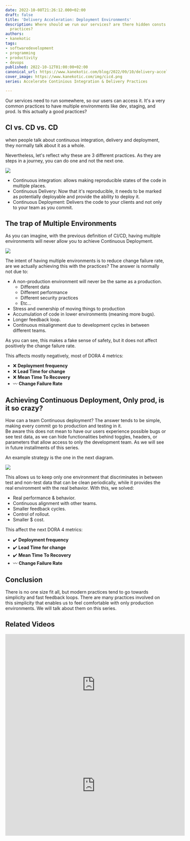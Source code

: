 ```yaml
---
date: 2022-10-08T21:26:12.000+02:00
draft: false
title: 'Delivery Acceleration: Deployment Environments'
description: Where should we run our services? are there hidden consts on certain
  practices?
authors:
- kanekotic
tags:
- softwaredevelopment
- programming
- productivity
- devops
published: 2022-10-12T01:00:00+02:00
canonical_url: https://www.kanekotic.com/blog/2022/09/10/delivery-acceleration-environments
cover_image: https://www.kanekotic.com/img/cicd.png
series: Accelerate Continious Integration & Delivery Practices

---
```

Our services need to run somewhere, so our users can access it. It's a very common practices to have multiple environments like dev, staging, and prod. Is this actually a good practices?

## CI vs. CD vs. CD

when people talk about continuous integration, delivery and deployment, they normally talk about it as a whole.

Nevertheless, let's reflect why these are 3 different practices. As they are steps in a journey, you can do one and not the next one.

![](https://www.kanekotic.com/img/cicd.png)

* Continuous integration: allows making reproducible states of the code in multiple places.
* Continuous Delivery: Now that it's reproducible, it needs to be marked as potentially deployable and provide the ability to deploy it.
* Continuous Deployment: Delivers the code to your clients and not only to your team as you commit.

## The trap of Multiple Environments

As you can imagine, with the previous definition of CI/CD, having multiple environments will never allow you to achieve Continuous Deployment.

![](https://www.kanekotic.com/img/environments.jpeg)

The intent of having multiple environments is to reduce change failure rate, are we actually achieving this with the practices? The answer is normally not due to:

* A non-production environment will never be the same as a production.
  * Different data
  * Different performance
  * Different security practices
  * Etc…
* Stress and ownership of moving things to production
* Accumulation of code in lower environments (meaning more bugs).
* Longer feedback loop.
* Continuous misalignment due to development cycles in between different teams.

As you can see, this makes a fake sense of safety, but it does not affect positively the change failure rate.

This affects mostly negatively, most of DORA 4 metrics:

* ❌ **Deployment frequency**
* ❌ **Lead Time for change**
* ❌ **Mean Time To Recovery**
* 〰️ **Change Failure Rate**

## Achieving Continuous Deployment, Only prod, is it so crazy?

How can a team Continuous deployment? The answer tends to be simple, making every commit go to production and testing in it.  
Be aware this does not mean to have our users experience possible bugs or see test data, as we can hide functionalities behind toggles, headers, or parameters that allow access to only the development team. As we will see in future installments of this series.

An example strategy is the one in the next diagram.

![](https://www.kanekotic.com/img/single_environment.jpeg)

This allows us to keep only one environment that discriminates in between test and non-test data that can be clean periodically, while it provides the real environment with the real behavior. With this, we solved:

* Real performance & behavior.
* Continuous alignment with other teams.
* Smaller feedback cycles.
* Control of rollout.
* Smaller $ cost.

This affect the next DORA 4 metrics:

* ✔️ **Deployment frequency**
* ✔️ **Lead Time for change**
* ✔️ **Mean Time To Recovery**
* 〰️ **Change Failure Rate**

## Conclusion

There is no one size fit all, but modern practices tend to go towards simplicity and fast feedback loops. There are many practices involved on this simplicity that enables us to feel comfortable with only production environments. We will talk about them on this series.   
  
## Related Videos

<iframe width="560" height="315" src="https://www.youtube.com/embed/UBtiBA5QTEg" title="YouTube video player" frameborder="0" allow="accelerometer; autoplay; clipboard-write; encrypted-media; gyroscope; picture-in-picture" allowfullscreen></iframe>

<iframe width="560" height="315" src="https://www.youtube.com/embed/9C0efJkT0Hg" title="YouTube video player" frameborder="0" allow="accelerometer; autoplay; clipboard-write; encrypted-media; gyroscope; picture-in-picture" allowfullscreen></iframe>
